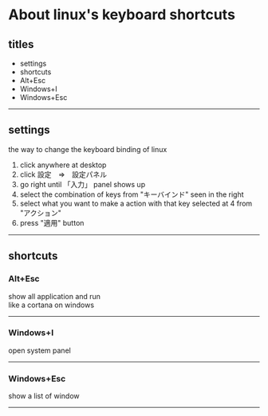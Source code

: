 # About linux's keyboard shortcuts



## titles

* settings  
* shortcuts  
* Alt+Esc  
* Windows+I  
* Windows+Esc  




***



## settings
the way to change the keyboard binding of linux

1. click anywhere at desktop  
2. click 設定　=>　設定パネル  
3. go right until 「入力」 panel shows up  
4. select the combination of keys from "キーバインド" seen in the right  
5. select what you want to make a action with that key selected at 4 from "アクション"  
6. press "適用" button




***



## shortcuts

### Alt+Esc
show all application and run  
like a cortana on windows  



***



### Windows+I
open system panel  



***



### Windows+Esc
show a list of window



***



